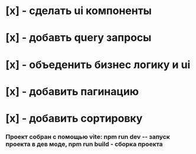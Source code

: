 # [x] - сделать ui компоненты
# [x] - добавть query запросы
# [x] - объеденить бизнес логику и ui
# [x] - добавить пагинацию
# [x] - добавить сортировку

### Проект собран с помощью vite: npm run dev -- запуск проекта в дев моде, npm run build - сборка проекта

